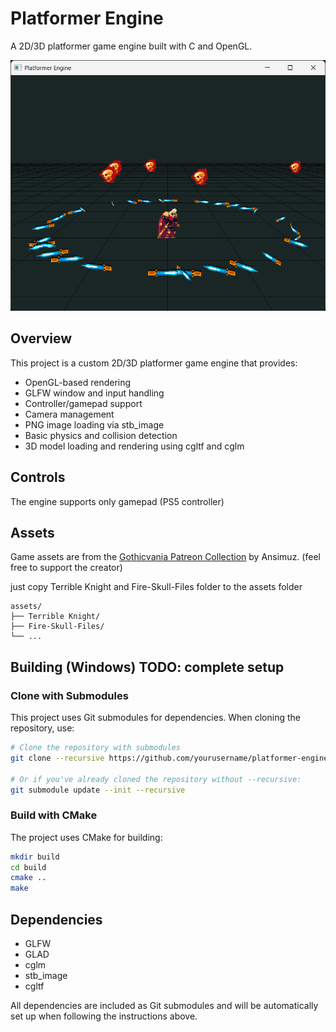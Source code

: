 # Platformer Engine

A 2D/3D platformer game engine built with C and OpenGL.

![Game Screenshot](image.png)

## Overview

This project is a custom 2D/3D platformer game engine that provides:

- OpenGL-based rendering
- GLFW window and input handling
- Controller/gamepad support
- Camera management
- PNG image loading via stb_image
- Basic physics and collision detection
- 3D model loading and rendering using cgltf and cglm

## Controls

The engine supports only gamepad (PS5 controller)

## Assets

Game assets are from the [Gothicvania Patreon Collection](https://ansimuz.itch.io/gothicvania-patreon-collection) by Ansimuz. (feel free to support the creator)

just copy Terrible Knight and Fire-Skull-Files folder to the assets folder 

```
assets/
├── Terrible Knight/
├── Fire-Skull-Files/
└── ...
``` 

## Building (Windows) TODO: complete setup

### Clone with Submodules

This project uses Git submodules for dependencies. When cloning the repository, use:

```bash
# Clone the repository with submodules
git clone --recursive https://github.com/yourusername/platformer-engine.git

# Or if you've already cloned the repository without --recursive:
git submodule update --init --recursive
```

### Build with CMake

The project uses CMake for building:

```bash
mkdir build
cd build
cmake ..
make
```

## Dependencies

- GLFW
- GLAD
- cglm
- stb_image
- cgltf

All dependencies are included as Git submodules and will be automatically set up when following the instructions above.



